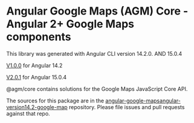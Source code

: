 Angular Google Maps (AGM) Core - Angular 2+ Google Maps components
=========

This library was generated with Angular CLI version 14.2.0. AND 15.0.4


[V1.0.0](https://www.npmjs.com/package/@amin-karimi/agm-core/v/1.0.0) for Angular 14.2


[V2.0.1](https://www.npmjs.com/package/@amin-karimi/agm-core/v/2.0.0) for Angular 15.0.4


@agm/core contains solutions for the Google Maps JavaScript Core API.

The sources for this package are in the [angular-google-maps](https://github.com/SebastianM/angular-google-maps)[angular-version14.2-google-map](https://github.com/Amin-Karimi/angular-google-maps.git) repository. Please file issues and pull requests against that repo.
